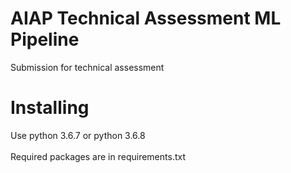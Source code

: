# AIAP Technical Assessment ML Pipeline

Submission for technical assessment

# Installing

Use python 3.6.7 or python 3.6.8\
\
Required packages are in requirements.txt

